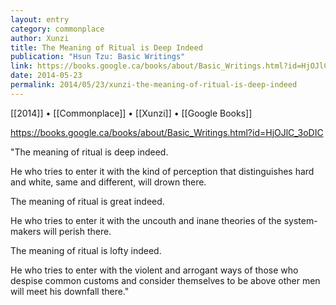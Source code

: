 ```yaml
---
layout: entry
category: commonplace
author: Xunzi
title: The Meaning of Ritual is Deep Indeed
publication: "Hsun Tzu: Basic Writings"
link: https://books.google.ca/books/about/Basic_Writings.html?id=HjOJlC_3oDIC
date: 2014-05-23
permalink: 2014/05/23/xunzi-the-meaning-of-ritual-is-deep-indeed
---
```


[[2014]] • [[Commonplace]] • [[Xunzi]] • [[Google Books]]

https://books.google.ca/books/about/Basic_Writings.html?id=HjOJlC_3oDIC

"The meaning of ritual is deep indeed.

He who tries to enter it with the kind of perception that distinguishes hard and white, same and different, will drown there.

The meaning of ritual is great indeed.

He who tries to enter it with the uncouth and inane theories of the system-makers will perish there.

The meaning of ritual is lofty indeed.

He who tries to enter with the violent and arrogant ways of those who despise common customs and consider themselves to be above other men will meet his downfall there."